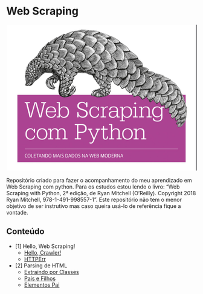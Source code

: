 # Web Scraping

![BookImage](https://github.com/whoxer/web-scraping/blob/main/bookimage.png?raw=true)

Repositório criado para fazer o acompanhamento do meu aprendizado em Web Scraping com python. Para os estudos estou lendo o livro:  “Web Scraping with Python, 2ª edição, de Ryan Mitchell (O’Reilly). Copyright 2018 Ryan Mitchell, 978-1-491-998557-1”. Este repositório não tem o menor objetivo de ser instrutivo mas caso queira usá-lo de referência fique a vontade.

## Conteúdo
- [1] Hello, Web Scraping!
  - [Hello, Crawler!](https://github.com/whoxer/web-scraping/blob/main/%5B1%5D%20Hello%2C%20Web%20Sraping!/Hello%2C%20Crawler!/crawler.py)
  - [HTTPErr](https://github.com/whoxer/web-scraping/blob/main/%5B1%5D%20Hello%2C%20Web%20Sraping!/HTTPError/httperr.py)
- [2] Parsing de HTML
  - [Extraindo por Classes](https://github.com/whoxer/web-scraping/blob/main/%5B2%5D%20Parsing%20de%20HTML/Extraindo%20por%20classes/extrainclas.py)
  - [Pais e Filhos](https://github.com/whoxer/web-scraping/blob/main/%5B2%5D%20Parsing%20de%20HTML/Pais%20e%20Filhos/filhos.py)
  - [Elementos Pai](https://github.com/whoxer/web-scraping/blob/main/%5B2%5D%20Parsing%20de%20HTML/Pais/pais.py)
